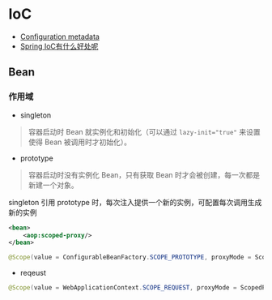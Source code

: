 # IoC

- [Configuration metadata](https://docs.spring.io/spring-framework/docs/4.3.2.RELEASE/spring-framework-reference/htmlsingle/#beans-factory-metadata)
- [Spring IoC有什么好处呢](https://www.zhihu.com/question/23277575)

## Bean

### 作用域

- singleton

> 容器启动时 Bean 就实例化和初始化（可以通过 `lazy-init="true"` 来设置使得 Bean 被调用时才初始化）。

- prototype

> 容器启动时没有实例化 Bean，只有获取 Bean 时才会被创建，每一次都是新建一个对象。

singleton 引用 prototype 时，每次注入提供一个新的实例，可配置每次调用生成新的实例

```xml
<bean>
    <aop:scoped-proxy/>
</bean>
```

```java
@Scope(value = ConfigurableBeanFactory.SCOPE_PROTOTYPE, proxyMode = ScopedProxyMode.TARGET_CLASS)
```

- reqeust

```java
@Scope(value = WebApplicationContext.SCOPE_REQUEST, proxyMode = ScopedProxyMode.INTERFACES)
```

